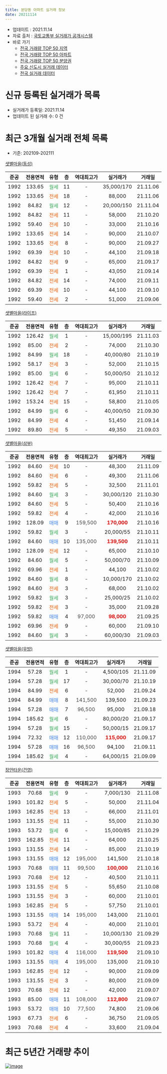 ```yaml
---
title: 분당동 아파트 실거래 정보
date: 20211114
---
```


* 업데이트 : 2021.11.14
* 자료 출처 : [국토교통부 실거래가 공개시스템](http://rt.molit.go.kr)
* 바로 가기
    * [전국 거래량 TOP 50 지역](https://apt-info.github.io/apt-trade-info/tr)
    * [전국 거래량 TOP 50 아파트](https://apt-info.github.io/apt-trade-info/ta)
    * [전국 거래량 TOP 50 분양권](https://apt-info.github.io/apt-trade-info/tb)
    * [주요 신도시 실거래 데이터](https://apt-info.github.io/apt-trade-info/newtown)
    * [전국 실거래 데이터](https://apt-info.github.io/apt-trade-info/all)



<script async src="https://pagead2.googlesyndication.com/pagead/js/adsbygoogle.js"></script>
<!-- 기본광고 -->
<ins class="adsbygoogle"
     style="display:block"
     data-ad-client="ca-pub-1142216861245946"
     data-ad-slot="4805727019"
     data-ad-format="auto"
     data-full-width-responsive="true"></ins>
<script>
     (adsbygoogle = window.adsbygoogle || []).push({});
</script>


# 신규 등록된 실거래가 목록

* 실거래가 등록일: 2021.11.14
* 업데이트 된 실거래 수: 0 건




<script async src="https://pagead2.googlesyndication.com/pagead/js/adsbygoogle.js"></script>
<!-- 기본광고 -->
<ins class="adsbygoogle"
     style="display:block"
     data-ad-client="ca-pub-1142216861245946"
     data-ad-slot="4805727019"
     data-ad-format="auto"
     data-full-width-responsive="true"></ins>
<script>
     (adsbygoogle = window.adsbygoogle || []).push({});
</script>


# 최근 3개월 실거래 전체 목록
* 기준: 202109-202111


[샛별마을(동성)](https://search.naver.com/search.naver?query=%EC%83%9B%EB%B3%84%EB%A7%88%EC%9D%84%28%EB%8F%99%EC%84%B1%29)

|준공|전용면적|유형|층|역대최고가|실거래가|거래일|
|:---:|:---:|:---:|:---:|:---:|:---:|:---:|
|1992|133.65|<span style="color:#34A853">월세</span>|11|<span style="color:#444444">-</span>|35,000/170|21.11.06|
|1992|133.65|<span style="color:#FF5A00">전세</span>|18|<span style="color:#444444">-</span>|88,000|21.11.06|
|1992|84.82|<span style="color:#34A853">월세</span>|12|<span style="color:#444444">-</span>|20,000/150|21.11.04|
|1992|84.82|<span style="color:#FF5A00">전세</span>|11|<span style="color:#444444">-</span>|58,000|21.10.20|
|1992|59.40|<span style="color:#FF5A00">전세</span>|10|<span style="color:#444444">-</span>|33,000|21.10.16|
|1992|133.65|<span style="color:#FF5A00">전세</span>|14|<span style="color:#444444">-</span>|90,000|21.10.07|
|1992|133.65|<span style="color:#FF5A00">전세</span>|8|<span style="color:#444444">-</span>|90,000|21.09.27|
|1992|69.39|<span style="color:#FF5A00">전세</span>|10|<span style="color:#444444">-</span>|44,100|21.09.18|
|1992|84.82|<span style="color:#FF5A00">전세</span>|9|<span style="color:#444444">-</span>|65,000|21.09.17|
|1992|69.39|<span style="color:#FF5A00">전세</span>|1|<span style="color:#444444">-</span>|43,050|21.09.14|
|1992|84.82|<span style="color:#FF5A00">전세</span>|14|<span style="color:#444444">-</span>|74,000|21.09.11|
|1992|69.39|<span style="color:#FF5A00">전세</span>|10|<span style="color:#444444">-</span>|44,100|21.09.10|
|1992|59.40|<span style="color:#FF5A00">전세</span>|2|<span style="color:#444444">-</span>|51,000|21.09.06|

[샛별마을(라이프)](https://search.naver.com/search.naver?query=%EC%83%9B%EB%B3%84%EB%A7%88%EC%9D%84%28%EB%9D%BC%EC%9D%B4%ED%94%84%29)

|준공|전용면적|유형|층|역대최고가|실거래가|거래일|
|:---:|:---:|:---:|:---:|:---:|:---:|:---:|
|1992|126.42|<span style="color:#34A853">월세</span>|1|<span style="color:#444444">-</span>|15,000/195|21.11.03|
|1992|85.00|<span style="color:#FF5A00">전세</span>|2|<span style="color:#444444">-</span>|74,000|21.10.30|
|1992|84.99|<span style="color:#34A853">월세</span>|18|<span style="color:#444444">-</span>|40,000/80|21.10.19|
|1992|58.17|<span style="color:#FF5A00">전세</span>|3|<span style="color:#444444">-</span>|52,000|21.10.15|
|1992|85.00|<span style="color:#34A853">월세</span>|6|<span style="color:#444444">-</span>|50,000/50|21.10.12|
|1992|126.42|<span style="color:#FF5A00">전세</span>|7|<span style="color:#444444">-</span>|95,000|21.10.11|
|1992|126.42|<span style="color:#FF5A00">전세</span>|7|<span style="color:#444444">-</span>|61,950|21.10.11|
|1992|153.24|<span style="color:#FF5A00">전세</span>|15|<span style="color:#444444">-</span>|58,800|21.10.05|
|1992|84.99|<span style="color:#34A853">월세</span>|6|<span style="color:#444444">-</span>|40,000/50|21.09.30|
|1992|84.99|<span style="color:#FF5A00">전세</span>|4|<span style="color:#444444">-</span>|51,450|21.09.14|
|1992|89.80|<span style="color:#FF5A00">전세</span>|5|<span style="color:#444444">-</span>|49,350|21.09.03|

[샛별마을(삼부)](https://search.naver.com/search.naver?query=%EC%83%9B%EB%B3%84%EB%A7%88%EC%9D%84%28%EC%82%BC%EB%B6%80%29)

|준공|전용면적|유형|층|역대최고가|실거래가|거래일|
|:---:|:---:|:---:|:---:|:---:|:---:|:---:|
|1992|84.60|<span style="color:#FF5A00">전세</span>|10|<span style="color:#444444">-</span>|48,300|21.11.09|
|1992|84.60|<span style="color:#FF5A00">전세</span>|6|<span style="color:#444444">-</span>|49,300|21.11.06|
|1992|59.82|<span style="color:#FF5A00">전세</span>|5|<span style="color:#444444">-</span>|32,500|21.11.01|
|1992|84.60|<span style="color:#34A853">월세</span>|3|<span style="color:#444444">-</span>|30,000/120|21.10.30|
|1992|84.60|<span style="color:#FF5A00">전세</span>|5|<span style="color:#444444">-</span>|50,400|21.10.16|
|1992|59.82|<span style="color:#FF5A00">전세</span>|4|<span style="color:#444444">-</span>|42,000|21.10.16|
|1992|128.09|<span style="color:#4285F3">매매</span>|9|<span style="color:#444444">159,500</span>|<b><span style="color:#FF0000">170,000</span></b>|21.10.16|
|1992|59.82|<span style="color:#34A853">월세</span>|3|<span style="color:#444444">-</span>|20,000/55|21.10.11|
|1992|84.60|<span style="color:#4285F3">매매</span>|10|<span style="color:#444444">135,000</span>|<b><span style="color:#FF0000">139,500</span></b>|21.10.11|
|1992|128.09|<span style="color:#FF5A00">전세</span>|12|<span style="color:#444444">-</span>|65,000|21.10.10|
|1992|84.60|<span style="color:#34A853">월세</span>|5|<span style="color:#444444">-</span>|50,000/70|21.10.09|
|1992|69.96|<span style="color:#FF5A00">전세</span>|1|<span style="color:#444444">-</span>|44,100|21.10.02|
|1992|84.60|<span style="color:#34A853">월세</span>|8|<span style="color:#444444">-</span>|10,000/170|21.10.02|
|1992|84.60|<span style="color:#FF5A00">전세</span>|3|<span style="color:#444444">-</span>|68,000|21.10.02|
|1992|59.82|<span style="color:#34A853">월세</span>|3|<span style="color:#444444">-</span>|25,000/25|21.10.02|
|1992|59.82|<span style="color:#FF5A00">전세</span>|3|<span style="color:#444444">-</span>|35,000|21.09.28|
|1992|59.82|<span style="color:#4285F3">매매</span>|4|<span style="color:#444444">97,000</span>|<b><span style="color:#FF0000">98,000</span></b>|21.09.25|
|1992|69.96|<span style="color:#FF5A00">전세</span>|9|<span style="color:#444444">-</span>|60,000|21.09.10|
|1992|84.60|<span style="color:#34A853">월세</span>|3|<span style="color:#444444">-</span>|60,000/30|21.09.03|


<script async src="https://pagead2.googlesyndication.com/pagead/js/adsbygoogle.js"></script>
<!-- 기본광고 -->
<ins class="adsbygoogle"
     style="display:block"
     data-ad-client="ca-pub-1142216861245946"
     data-ad-slot="4805727019"
     data-ad-format="auto"
     data-full-width-responsive="true"></ins>
<script>
     (adsbygoogle = window.adsbygoogle || []).push({});
</script>


[샛별마을(우방)](https://search.naver.com/search.naver?query=%EC%83%9B%EB%B3%84%EB%A7%88%EC%9D%84%28%EC%9A%B0%EB%B0%A9%29)

|준공|전용면적|유형|층|역대최고가|실거래가|거래일|
|:---:|:---:|:---:|:---:|:---:|:---:|:---:|
|1994|57.28|<span style="color:#34A853">월세</span>|1|<span style="color:#444444">-</span>|4,500/105|21.11.09|
|1994|57.28|<span style="color:#34A853">월세</span>|17|<span style="color:#444444">-</span>|30,000/70|21.10.19|
|1994|84.99|<span style="color:#FF5A00">전세</span>|6|<span style="color:#444444">-</span>|52,000|21.09.24|
|1994|84.99|<span style="color:#4285F3">매매</span>|8|<span style="color:#444444">141,500</span>|139,500|21.09.23|
|1994|57.28|<span style="color:#4285F3">매매</span>|7|<span style="color:#444444">96,500</span>|95,000|21.09.18|
|1994|185.62|<span style="color:#34A853">월세</span>|6|<span style="color:#444444">-</span>|80,000/20|21.09.17|
|1994|57.28|<span style="color:#34A853">월세</span>|15|<span style="color:#444444">-</span>|50,000/15|21.09.17|
|1994|72.32|<span style="color:#4285F3">매매</span>|12|<span style="color:#444444">110,000</span>|<b><span style="color:#FF0000">115,000</span></b>|21.09.17|
|1994|57.28|<span style="color:#4285F3">매매</span>|16|<span style="color:#444444">96,500</span>|94,100|21.09.11|
|1994|185.62|<span style="color:#34A853">월세</span>|4|<span style="color:#444444">-</span>|64,000/15|21.09.09|

[장안타운(건영)](https://search.naver.com/search.naver?query=%EC%9E%A5%EC%95%88%ED%83%80%EC%9A%B4%28%EA%B1%B4%EC%98%81%29)

|준공|전용면적|유형|층|역대최고가|실거래가|거래일|
|:---:|:---:|:---:|:---:|:---:|:---:|:---:|
|1993|70.68|<span style="color:#34A853">월세</span>|9|<span style="color:#444444">-</span>|7,000/130|21.11.08|
|1993|101.82|<span style="color:#FF5A00">전세</span>|5|<span style="color:#444444">-</span>|50,000|21.11.04|
|1993|162.85|<span style="color:#FF5A00">전세</span>|13|<span style="color:#444444">-</span>|66,000|21.11.01|
|1993|131.55|<span style="color:#FF5A00">전세</span>|11|<span style="color:#444444">-</span>|55,000|21.10.30|
|1993|53.72|<span style="color:#34A853">월세</span>|6|<span style="color:#444444">-</span>|15,000/85|21.10.29|
|1993|162.85|<span style="color:#FF5A00">전세</span>|11|<span style="color:#444444">-</span>|64,000|21.10.25|
|1993|131.55|<span style="color:#FF5A00">전세</span>|14|<span style="color:#444444">-</span>|85,000|21.10.19|
|1993|131.55|<span style="color:#4285F3">매매</span>|12|<span style="color:#444444">195,000</span>|141,500|21.10.18|
|1993|70.68|<span style="color:#4285F3">매매</span>|11|<span style="color:#444444">99,500</span>|<b><span style="color:#FF0000">100,000</span></b>|21.10.16|
|1993|70.68|<span style="color:#FF5A00">전세</span>|12|<span style="color:#444444">-</span>|40,500|21.10.11|
|1993|131.55|<span style="color:#FF5A00">전세</span>|5|<span style="color:#444444">-</span>|55,650|21.10.08|
|1993|131.55|<span style="color:#FF5A00">전세</span>|3|<span style="color:#444444">-</span>|60,000|21.10.01|
|1993|162.85|<span style="color:#FF5A00">전세</span>|5|<span style="color:#444444">-</span>|57,750|21.10.01|
|1993|131.55|<span style="color:#4285F3">매매</span>|14|<span style="color:#444444">195,000</span>|143,000|21.10.01|
|1993|53.72|<span style="color:#FF5A00">전세</span>|4|<span style="color:#444444">-</span>|40,000|21.10.01|
|1993|70.68|<span style="color:#34A853">월세</span>|11|<span style="color:#444444">-</span>|10,000/130|21.09.29|
|1993|70.68|<span style="color:#34A853">월세</span>|4|<span style="color:#444444">-</span>|30,000/55|21.09.23|
|1993|101.82|<span style="color:#4285F3">매매</span>|4|<span style="color:#444444">116,000</span>|<b><span style="color:#FF0000">119,500</span></b>|21.09.10|
|1993|131.55|<span style="color:#4285F3">매매</span>|4|<span style="color:#444444">195,000</span>|135,000|21.09.10|
|1993|162.85|<span style="color:#FF5A00">전세</span>|12|<span style="color:#444444">-</span>|90,000|21.09.09|
|1993|131.55|<span style="color:#FF5A00">전세</span>|3|<span style="color:#444444">-</span>|80,000|21.09.09|
|1993|70.68|<span style="color:#FF5A00">전세</span>|12|<span style="color:#444444">-</span>|42,000|21.09.07|
|1993|85.00|<span style="color:#4285F3">매매</span>|11|<span style="color:#444444">108,000</span>|<b><span style="color:#FF0000">112,800</span></b>|21.09.07|
|1993|53.72|<span style="color:#4285F3">매매</span>|10|<span style="color:#444444">77,500</span>|74,800|21.09.06|
|1993|67.73|<span style="color:#FF5A00">전세</span>|6|<span style="color:#444444">-</span>|36,750|21.09.05|
|1993|70.68|<span style="color:#FF5A00">전세</span>|4|<span style="color:#444444">-</span>|33,600|21.09.04|



<script async src="https://pagead2.googlesyndication.com/pagead/js/adsbygoogle.js"></script>
<!-- 기본광고 -->
<ins class="adsbygoogle"
     style="display:block"
     data-ad-client="ca-pub-1142216861245946"
     data-ad-slot="4805727019"
     data-ad-format="auto"
     data-full-width-responsive="true"></ins>
<script>
     (adsbygoogle = window.adsbygoogle || []).push({});
</script>


# 최근 5년간 거래량 추이


<div style="width:100%;">
    <canvas id="deal_progress" height="200"></canvas>
</div>

<script>
new Chart(document.getElementById("deal_progress"), {
    type: 'line',
    data: {
        labels: ['16.01','16.02','16.03','16.04','16.05','16.06','16.07','16.08','16.09','16.10','16.11','16.12','17.01','17.02','17.03','17.04','17.05','17.06','17.07','17.08','17.09','17.10','17.11','17.12','18.01','18.02','18.03','18.04','18.05','18.06','18.07','18.08','18.09','18.10','18.11','18.12','19.01','19.02','19.03','19.04','19.05','19.06','19.07','19.08','19.09','19.10','19.11','19.12','20.01','20.02','20.03','20.04','20.05','20.06','20.07','20.08','20.09','20.10','20.11','20.12','21.01','21.02','21.03','21.04','21.05','21.06','21.07','21.08','21.09','21.10','21.11'],
        datasets: [{
            label: '매매/분양권',
            data: [12,13,18,16,26,38,35,58,69,54,22,21,9,18,21,30,72,51,63,17,30,20,24,30,43,16,17,9,6,10,9,78,16,4,0,0,4,2,2,5,12,11,26,21,10,44,61,45,20,36,10,8,11,75,48,26,8,22,45,22,6,10,11,4,14,17,17,15,9,5,0],
            borderColor: "rgba(66, 133, 243, 1)",
            backgroundColor: "rgba(66, 133, 243, 0.05)",
            borderWidth: 1,
            pointRadius: 0,
            fill: false,
            lineTension: 0
        },{
            label: '전/월세',
            data: [41,44,37,32,32,30,34,29,30,52,47,62,48,42,37,40,26,31,24,27,25,33,27,40,39,38,51,29,35,30,29,37,33,44,54,41,41,37,29,30,26,42,26,18,20,23,25,44,37,26,13,24,21,21,38,19,20,24,32,24,24,29,20,20,25,32,36,39,24,30,11],
            borderColor: "rgba(255, 90, 0, 1)",
            backgroundColor: "rgba(255, 90, 0, 0.05)",
            borderWidth: 1,
            pointRadius: 0,
            fill: false,
            lineTension: 0
        },{
            label: '합계',
            data: [53,57,55,48,58,68,69,87,99,106,69,83,57,60,58,70,98,82,87,44,55,53,51,70,82,54,68,38,41,40,38,115,49,48,54,41,45,39,31,35,38,53,52,39,30,67,86,89,57,62,23,32,32,96,86,45,28,46,77,46,30,39,31,24,39,49,53,54,33,35,11],
            borderColor: "rgba(0, 0, 0, 1)",
            backgroundColor: "rgba(0, 0, 0, 0.03)",
            borderWidth: 0.1,
            pointRadius: 0,
            fill: true,
            lineTension: 0
        }
        ]
    },
    options: {
        responsive: true,
        title: {
            display: false
        },
        tooltips: {
            mode: 'index',
            intersect: false
        },
        hover: {
            mode: 'nearest',
            intersect: true
        },
        scales: {
            xAxes: [{
                display: true,
                scaleLabel: {
                    display: true,
                    labelString: '년/월'
                }
            }],
            yAxes: [{
                display: true,
                ticks: {
                    suggestedMin: 0,
                },
                scaleLabel: {
                    display: true,
                    labelString: '실거래 수'
                }
            }]
        }
    }
});

</script>


[![image](https://apt-info.github.io/images/2020-01-03-apt-trade-info/1024x500.png)](https://play.google.com/store/apps/details?id=com.aptinfo.apttradeinfo)

